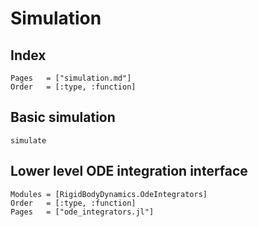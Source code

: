 # Simulation

## Index
```@index
Pages   = ["simulation.md"]
Order   = [:type, :function]
```

## Basic simulation
```@docs
simulate
```

## Lower level ODE integration interface
```@autodocs
Modules = [RigidBodyDynamics.OdeIntegrators]
Order   = [:type, :function]
Pages   = ["ode_integrators.jl"]
```
